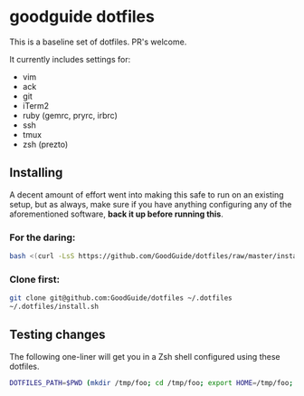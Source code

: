 # goodguide dotfiles

This is a baseline set of dotfiles. PR's welcome.

It currently includes settings for:

- vim
- ack
- git
- iTerm2
- ruby (gemrc, pryrc, irbrc)
- ssh
- tmux
- zsh (prezto)

## Installing

A decent amount of effort went into making this safe to run on an existing setup, but as always, make sure if you have anything configuring any of the aforementioned software, **back it up before running this**.

### For the daring:
```sh
bash <(curl -LsS https://github.com/GoodGuide/dotfiles/raw/master/install.sh)
```

### Clone first:

```sh
git clone git@github.com:GoodGuide/dotfiles ~/.dotfiles
~/.dotfiles/install.sh
```

## Testing changes

The following one-liner will get you in a Zsh shell configured using these
dotfiles.

```bash
DOTFILES_PATH=$PWD (mkdir /tmp/foo; cd /tmp/foo; export HOME=/tmp/foo; $DOTFILES_PATH/install.sh; zsh)
```
